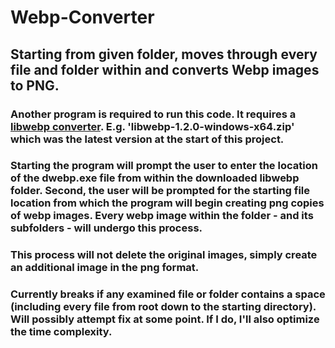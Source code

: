 # Webp-Converter

## Starting from given folder, moves through every file and folder within and converts Webp images to PNG.

### Another program is required to run this code. It requires a [libwebp converter](https://developers.google.com/speed/webp/download). E.g. 'libwebp-1.2.0-windows-x64.zip' which was the latest version at the start of this project.
### Starting the program will prompt the user to enter the location of the dwebp.exe file from within the downloaded libwebp folder. Second, the user will be prompted for the starting file location from which the program will begin creating png copies of webp images. Every webp image within the folder - and its subfolders - will undergo this process.
### This process will not delete the original images, simply create an additional image in the png format.
### Currently breaks if any examined file or folder contains a space (including every file from root down to the starting directory). Will possibly attempt fix at some point. If I do, I'll also optimize the time complexity.
